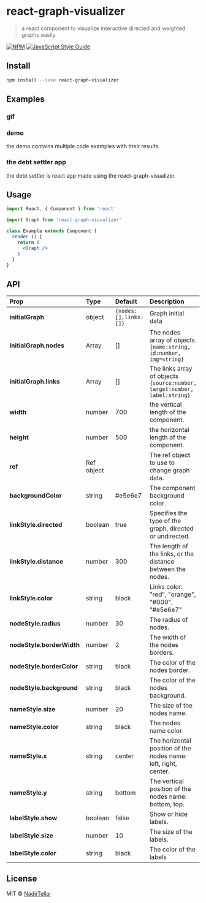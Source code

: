 # react-graph-visualizer

> a react component to visualize interactive directed and weighted graphs easily.

[![NPM](https://img.shields.io/npm/v/react-graph-visualizer.svg)](https://www.npmjs.com/package/react-graph-visualizer) [![JavaScript Style Guide](https://img.shields.io/badge/code_style-standard-brightgreen.svg)](https://standardjs.com)

 
## Install

```bash
npm install --save react-graph-visualizer
```
## Examples 
### gif 
### demo
the demo contains multiple code examples with their results.
### the debt settler app
the debt settler is react app made using the react-graph-visualizer.
## Usage

```jsx
import React, { Component } from 'react'

import Graph from 'react-graph-visualizer'

class Example extends Component {
  render () {
    return (
      <Graph />
    )
  }
}
```
## API 
| Prop         | Type          | Default  |Description|
| :------------- |:-------------| :-----|:----|
|**initialGraph**|object|``` {nodes:[],links:[]} ```|Graph initial data|
|**initialGraph.nodes**|Array |[]|The nodes array of objects ``` {name:string, id:number, img=string}``` |
|**initialGraph.links**|Array|[]|The links array of objects ```{source:number, target:number, label:string}```|
|**width**|number|700|the vertical length of the component.|
|**height**|number|500|the horizontal  length of the component.|
|**ref**|Ref object||The ref object to use to change graph data.|
|**backgroundColor**|string|#e5e6e7|The component background color.|
|**linkStyle.directed**|boolean|true|Specifies the type of the graph, directed or undirected.|
|**linkStyle.distance**|number|300|The length of the links, or the distance between the nodes.|
|**linkStyle.color**|string|black|Links color: "red", "orange", "#000", "#e5e6e7"|
|**nodeStyle.radius**|number|30|The radius of nodes.|
|**nodeStyle.borderWidth**|number|2|The width of the nodes borders.|
|**nodeStyle.borderColor**|string|black|The color of the nodes border.|
|**nodeStyle.background**|string|black|The color of the nodes background.|
|**nameStyle.size**|number|20|The size of the nodes name.|
|**nameStyle.color**|string|black|The nodes name color|
|**nameStyle.x**|string|center|The horizontal position of the nodes name: left, right, center.|
|**nameStyle.y**|string|bottom|The vertical position of the nodes name: bottom, top.|
|**labelStyle.show**|boolean|false|Show or hide labels.|
|**labelStyle.size**|number|10|The size of the labels.|
|**labelStyle.color**|string|black|The color of the labels|








## License

MIT © [NadirTellai](https://github.com/NadirTellai)

